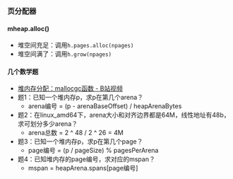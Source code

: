 ### 页分配器

<link rel="stylesheet" type="text/css" href="../images/jquery.dialog.css">
<script type=text/javascript src="../images/jquery.dialog-code.js"></script>

#### mheap.alloc()
* 堆空间充足：调用`h.pages.alloc(npages)`
* 堆空间满了：调用`h.grow(npages)`

#### 几个数学题
* [堆内存分配：mallocgc函数 - B站视频](https://www.bilibili.com/video/BV1gT4y1o7H1)
* 题1：已知一个堆内存p，求p在第几个arena？
  * arena编号 = (p - arenaBaseOffset) / heapArenaBytes
* 题2：在linux_amd64下，arena大小和对齐边界都是64M，线性地址有48b，求可划分多少arena？
  * arena总数 = 2 ^ 48 / 2 ^ 26 = 4M
* 题3：已知一个堆内存p，求p在第几个page？
  * page编号 = (p / pageSize) % pagesPerArena
* 题4：已知堆内存的page编号，求对应的mspan？
  * mspan = heapArena.spans\[page编号]

<div class="DialogCode" data-code="alloc"></div>
